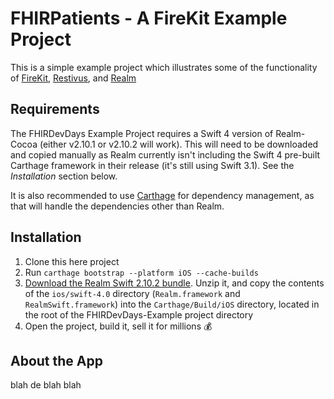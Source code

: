 # FHIRPatients - A FireKit Example Project
This is a simple example project which illustrates some of the functionality of [FireKit](https://github.com/ryanbaldwin/FireKit), [Restivus](https://ryanbaldwin.github.io/Restivus), and [Realm](https://github.com/realm/realm-cocoa)

## Requirements
The FHIRDevDays Example Project requires a Swift 4 version of Realm-Cocoa (either v2.10.1 or v2.10.2 will work). This will need to be downloaded and copied manually as Realm currently isn't including the Swift 4 pre-built Carthage framework in their release (it's still using Swift 3.1). See the _Installation_ section below.

It is also recommended to use [Carthage](https://github.com/carthage/carthage) for dependency management, as that will handle the dependencies other than Realm.

## Installation
1. Clone this here project
2. Run `carthage bootstrap --platform iOS --cache-builds`
3. [Download the Realm Swift 2.10.2 bundle](https://github.com/realm/realm-cocoa/releases/download/v2.10.2/realm-swift-2.10.2.zip). Unzip it, and copy the contents of the `ios/swift-4.0` directory (`Realm.framework` and `RealmSwift.framework`) into the `Carthage/Build/iOS` directory, located in the root of the FHIRDevDays-Example project directory
4. Open the project, build it, sell it for millions 💰

## About the App
blah de blah blah
